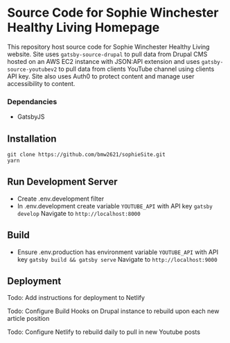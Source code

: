 # Source Code for Sophie Winchester Healthy Living Homepage

This repository host source code for Sophie Winchester Healthy Living website.  Site uses `gatsby-source-drupal` to pull data from Drupal CMS hosted on an AWS EC2 instance with JSON:API extension and uses `gatsby-source-youtubev2` to pull data from clients YouTube channel using clients API key.  Site also uses Auth0 to protect content and manage user accessibility to content.  

### Dependancies

- GatsbyJS

## Installation

```
git clone https://github.com/bmw2621/sophieSite.git
yarn
```

## Run Development Server

- Create .env.development filter
- In .env.development create variable `YOUTUBE_API` with API key
`gatsby develop`
Navigate to `http://localhost:8000`

## Build

- Ensure .env.production has environment variable `YOUTUBE_API` with API key
`gatsby build && gatsby serve`
Navigate to `http://localhost:9000`

## Deployment

Todo: Add instructions for deployment to Netlify

Todo: Configure Build Hooks on Drupal instance to rebuild upon each new article position

Todo: Configure Netlify to rebuild daily to pull in new Youtube posts
